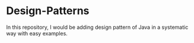 # Design-Patterns
In this repository, I would be adding design pattern of Java in a systematic way with easy examples.
